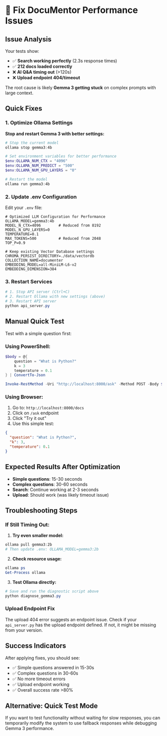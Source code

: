 # 🔧 Fix DocuMentor Performance Issues

## Issue Analysis
Your tests show:
- ✅ **Search working perfectly** (2.3s response times)
- ✅ **212 docs loaded correctly**
- ❌ **AI Q&A timing out** (>120s)
- ❌ **Upload endpoint 404/timeout**

The root cause is likely **Gemma 3 getting stuck** on complex prompts with large context.

## Quick Fixes

### 1. Optimize Ollama Settings

**Stop and restart Gemma 3 with better settings:**

```powershell
# Stop the current model
ollama stop gemma3:4b

# Set environment variables for better performance
$env:OLLAMA_NUM_CTX = "4096"
$env:OLLAMA_NUM_PREDICT = "500"
$env:OLLAMA_NUM_GPU_LAYERS = "0"

# Restart the model
ollama run gemma3:4b
```

### 2. Update .env Configuration

Edit your `.env` file:

```env
# Optimized LLM Configuration for Performance
OLLAMA_MODEL=gemma3:4b
MODEL_N_CTX=4096        # Reduced from 8192
MODEL_N_GPU_LAYERS=0
TEMPERATURE=0.1
MAX_TOKENS=500          # Reduced from 2048
TOP_P=0.9

# Keep existing Vector Database settings
CHROMA_PERSIST_DIRECTORY=./data/vectordb
COLLECTION_NAME=documenter
EMBEDDING_MODEL=all-MiniLM-L6-v2
EMBEDDING_DIMENSION=384
```

### 3. Restart Services

```powershell
# 1. Stop API server (Ctrl+C)
# 2. Restart Ollama with new settings (above)
# 3. Restart API server
python api_server.py
```

## Manual Quick Test

Test with a simple question first:

### Using PowerShell:
```powershell
$body = @{
    question = "What is Python?"
    k = 3
    temperature = 0.1
} | ConvertTo-Json

Invoke-RestMethod -Uri "http://localhost:8000/ask" -Method POST -Body $body -ContentType "application/json" -TimeoutSec 60
```

### Using Browser:
1. Go to: `http://localhost:8000/docs`
2. Click on `/ask` endpoint
3. Click "Try it out"
4. Use this simple test:
```json
{
  "question": "What is Python?",
  "k": 3,
  "temperature": 0.1
}
```

## Expected Results After Optimization

- **Simple questions**: 15-30 seconds
- **Complex questions**: 30-60 seconds  
- **Search**: Continue working at 2-3 seconds
- **Upload**: Should work (was likely timeout issue)

## Troubleshooting Steps

### If Still Timing Out:

1. **Try even smaller model:**
```powershell
ollama pull gemma3:2b
# Then update .env: OLLAMA_MODEL=gemma3:2b
```

2. **Check resource usage:**
```powershell
ollama ps
Get-Process ollama
```

3. **Test Ollama directly:**
```powershell
# Save and run the diagnostic script above
python diagnose_gemma3.py
```

### Upload Endpoint Fix

The upload 404 error suggests an endpoint issue. Check if your `api_server.py` has the upload endpoint defined. If not, it might be missing from your version.

## Success Indicators

After applying fixes, you should see:
- ✅ Simple questions answered in 15-30s
- ✅ Complex questions in 30-60s  
- ✅ No more timeout errors
- ✅ Upload endpoint working
- ✅ Overall success rate >80%

## Alternative: Quick Test Mode

If you want to test functionality without waiting for slow responses, you can temporarily modify the system to use fallback responses while debugging Gemma 3 performance.






